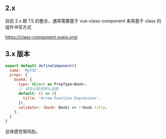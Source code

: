 ## 2.x 
目前 2.x 跟 TS 的整合，通常需要基于 vue-class-component 来用基于 class 的组件书写方式

https://class-component.vuejs.org/

## 3.x 版本
```js
export default defineComponent({
  name: 'MyTSC',
  props: {
    bookA: {
      type: Object as PropType<Book>,
      // 请务必使用箭头函数
      default: () => ({
        title: 'Arrow Function Expression',
      }),
      validator: (book: Book) => !!book.title,
    },
  }
}
```
总体感觉很鸡肋。